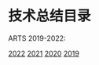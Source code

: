 
# 技术总结目录

ARTS 2019-2022:

[2022](./arts/2022/index.md)
[2021](./arts/2021/index.md)
[2020](./arts/2020/index.md)
[2019](./arts/2019/index.md)